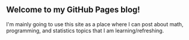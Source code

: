 ## Welcome to my GitHub Pages blog!

I'm mainly going to use this site as a place where I can post about math, programming, and statistics topics that I am learning/refreshing.
